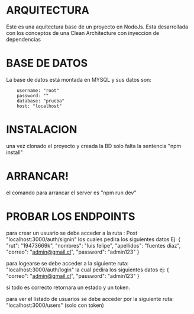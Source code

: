 # ARQUITECTURA
Este es una aquitectura base de un proyecto en NodeJs.
Esta desarrollada con los conceptos de una Clean Architecture con inyeccion de dependencias
# BASE DE DATOS
La base de datos está montada en MYSQL y sus datos son:

        username: "root"
        password: ""
        database: "prueba"
        host: "localhost"

# INSTALACION
una vez clonado el proyecto y creada la BD solo falta la sentencia "npm install"

# ARRANCAR!
el comando para arrancar el server es "npm run dev"

# PROBAR LOS ENDPOINTS
para crear un usuario se debe acceder a la ruta : Post "localhost:3000/auth/signin"
los cuales pedira los siguientes datos Ej:
 {
    "rut": "19473669k",
    "nombres": "luis felipe",
    "apellidos": "fuentes diaz",
    "correo": "admin@gmail.cl",
    "password": "admin123"
}

para logearse se debe acceder a la siguiente ruta: "localhost:3000/auth/login"
la cual pedira los siguientes datos ej:
{
    "correo": "admin@gmail.cl",
    "password": "admin123"
}

si todo es correcto retornara un estado y un token.

para ver el listado de usuarios se debe acceder por la siguiente ruta: "localhost:3000/users" (solo con token)
